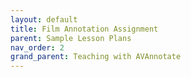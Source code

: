 ```yaml
---
layout: default
title: Film Annotation Assignment
parent: Sample Lesson Plans
nav_order: 2
grand_parent: Teaching with AVAnnotate
---
```

